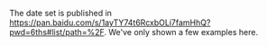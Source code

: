 The date set is published in https://pan.baidu.com/s/1ayTY74t6RcxbOLi7famHhQ?pwd=6ths#list/path=%2F.
We've only shown a few examples here.
